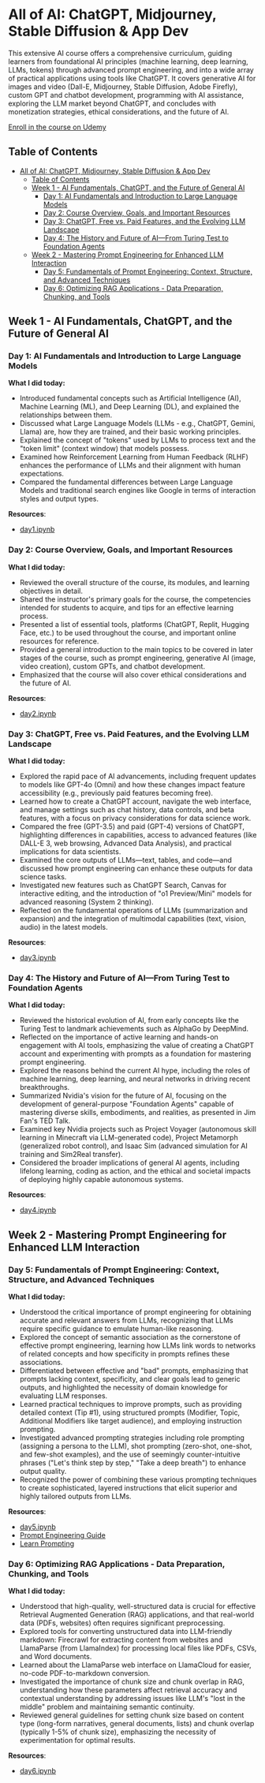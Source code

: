 # All of AI: ChatGPT, Midjourney, Stable Diffusion & App Dev

This extensive AI course offers a comprehensive curriculum, guiding learners from foundational AI principles (machine learning, deep learning, LLMs, tokens) through advanced prompt engineering, and into a wide array of practical applications using tools like ChatGPT. It covers generative AI for images and video (Dall-E, Midjourney, Stable Diffusion, Adobe Firefly), custom GPT and chatbot development, programming with AI assistance, exploring the LLM market beyond ChatGPT, and concludes with monetization strategies, ethical considerations, and the future of AI.

[Enroll in the course on Udemy](https://www.udemy.com/course/all-of-ai-chatgpt-midjourney-stable-diffusion-app-dev/)

## Table of Contents

- [All of AI: ChatGPT, Midjourney, Stable Diffusion \& App Dev](#all-of-ai-chatgpt-midjourney-stable-diffusion--app-dev)
  - [Table of Contents](#table-of-contents)
  - [Week 1 - AI Fundamentals, ChatGPT, and the Future of General AI](#week-1---ai-fundamentals-chatgpt-and-the-future-of-general-ai)
    - [Day 1: AI Fundamentals and Introduction to Large Language Models](#day-1-ai-fundamentals-and-introduction-to-large-language-models)
    - [Day 2: Course Overview, Goals, and Important Resources](#day-2-course-overview-goals-and-important-resources)
    - [Day 3: ChatGPT, Free vs. Paid Features, and the Evolving LLM Landscape](#day-3-chatgpt-free-vs-paid-features-and-the-evolving-llm-landscape)
    - [Day 4: The History and Future of AI—From Turing Test to Foundation Agents](#day-4-the-history-and-future-of-aifrom-turing-test-to-foundation-agents)
  - [Week 2 - Mastering Prompt Engineering for Enhanced LLM Interaction](#week-2---mastering-prompt-engineering-for-enhanced-llm-interaction)
    - [Day 5: Fundamentals of Prompt Engineering: Context, Structure, and Advanced Techniques](#day-5-fundamentals-of-prompt-engineering-context-structure-and-advanced-techniques)
    - [Day 6: Optimizing RAG Applications - Data Preparation, Chunking, and Tools](#day-6-optimizing-rag-applications---data-preparation-chunking-and-tools)

## Week 1 - AI Fundamentals, ChatGPT, and the Future of General AI

### Day 1: AI Fundamentals and Introduction to Large Language Models

**What I did today:**

- Introduced fundamental concepts such as Artificial Intelligence (AI), Machine Learning (ML), and Deep Learning (DL), and explained the relationships between them.
- Discussed what Large Language Models (LLMs - e.g., ChatGPT, Gemini, Llama) are, how they are trained, and their basic working principles.
- Explained the concept of "tokens" used by LLMs to process text and the "token limit" (context window) that models possess.
- Examined how Reinforcement Learning from Human Feedback (RLHF) enhances the performance of LLMs and their alignment with human expectations.
- Compared the fundamental differences between Large Language Models and traditional search engines like Google in terms of interaction styles and output types.

**Resources**:

- [day1.ipynb](./notes/day1.ipynb)

### Day 2: Course Overview, Goals, and Important Resources

**What I did today:**

- Reviewed the overall structure of the course, its modules, and learning objectives in detail.
- Shared the instructor's primary goals for the course, the competencies intended for students to acquire, and tips for an effective learning process.
- Presented a list of essential tools, platforms (ChatGPT, Replit, Hugging Face, etc.) to be used throughout the course, and important online resources for reference.
- Provided a general introduction to the main topics to be covered in later stages of the course, such as prompt engineering, generative AI (image, video creation), custom GPTs, and chatbot development.
- Emphasized that the course will also cover ethical considerations and the future of AI.

**Resources**:

- [day2.ipynb](./notes/day2.ipynb)

### Day 3: ChatGPT, Free vs. Paid Features, and the Evolving LLM Landscape

**What I did today:**

- Explored the rapid pace of AI advancements, including frequent updates to models like GPT-4o (Omni) and how these changes impact feature accessibility (e.g., previously paid features becoming free).
- Learned how to create a ChatGPT account, navigate the web interface, and manage settings such as chat history, data controls, and beta features, with a focus on privacy considerations for data science work.
- Compared the free (GPT-3.5) and paid (GPT-4) versions of ChatGPT, highlighting differences in capabilities, access to advanced features (like DALL-E 3, web browsing, Advanced Data Analysis), and practical implications for data scientists.
- Examined the core outputs of LLMs—text, tables, and code—and discussed how prompt engineering can enhance these outputs for data science tasks.
- Investigated new features such as ChatGPT Search, Canvas for interactive editing, and the introduction of "o1 Preview/Mini" models for advanced reasoning (System 2 thinking).
- Reflected on the fundamental operations of LLMs (summarization and expansion) and the integration of multimodal capabilities (text, vision, audio) in the latest models.

**Resources**:

- [day3.ipynb](./notes/day3.ipynb)

### Day 4: The History and Future of AI—From Turing Test to Foundation Agents

**What I did today:**

- Reviewed the historical evolution of AI, from early concepts like the Turing Test to landmark achievements such as AlphaGo by DeepMind.
- Reflected on the importance of active learning and hands-on engagement with AI tools, emphasizing the value of creating a ChatGPT account and experimenting with prompts as a foundation for mastering prompt engineering.
- Explored the reasons behind the current AI hype, including the roles of machine learning, deep learning, and neural networks in driving recent breakthroughs.
- Summarized Nvidia's vision for the future of AI, focusing on the development of general-purpose "Foundation Agents" capable of mastering diverse skills, embodiments, and realities, as presented in Jim Fan's TED Talk.
- Examined key Nvidia projects such as Project Voyager (autonomous skill learning in Minecraft via LLM-generated code), Project Metamorph (generalized robot control), and Isaac Sim (advanced simulation for AI training and Sim2Real transfer).
- Considered the broader implications of general AI agents, including lifelong learning, coding as action, and the ethical and societal impacts of deploying highly capable autonomous systems.

**Resources**:

- [day4.ipynb](./notes/day4.ipynb)


## Week 2 - Mastering Prompt Engineering for Enhanced LLM Interaction

### Day 5: Fundamentals of Prompt Engineering: Context, Structure, and Advanced Techniques

**What I did today:**

- Understood the critical importance of prompt engineering for obtaining accurate and relevant answers from LLMs, recognizing that LLMs require specific guidance to emulate human-like reasoning.
- Explored the concept of semantic association as the cornerstone of effective prompt engineering, learning how LLMs link words to networks of related concepts and how specificity in prompts refines these associations.
- Differentiated between effective and "bad" prompts, emphasizing that prompts lacking context, specificity, and clear goals lead to generic outputs, and highlighted the necessity of domain knowledge for evaluating LLM responses.
- Learned practical techniques to improve prompts, such as providing detailed context (Tip #1), using structured prompts (Modifier, Topic, Additional Modifiers like target audience), and employing instruction prompting.
- Investigated advanced prompting strategies including role prompting (assigning a persona to the LLM), shot prompting (zero-shot, one-shot, and few-shot examples), and the use of seemingly counter-intuitive phrases ("Let's think step by step," "Take a deep breath") to enhance output quality.
- Recognized the power of combining these various prompting techniques to create sophisticated, layered instructions that elicit superior and highly tailored outputs from LLMs.

**Resources**:

- [day5.ipynb](./notes/day5.ipynb)
- [Prompt Engineering Guide](https://www.promptingguide.ai/)
- [Learn Prompting](https://learnprompting.org/docs/intro)

### Day 6: Optimizing RAG Applications - Data Preparation, Chunking, and Tools

**What I did today:**

- Understood that high-quality, well-structured data is crucial for effective Retrieval Augmented Generation (RAG) applications, and that real-world data (PDFs, websites) often requires significant preprocessing.
- Explored tools for converting unstructured data into LLM-friendly markdown: Firecrawl for extracting content from websites and LlamaParse (from LlamaIndex) for processing local files like PDFs, CSVs, and Word documents.
- Learned about the LlamaParse web interface on LlamaCloud for easier, no-code PDF-to-markdown conversion.
- Investigated the importance of chunk size and chunk overlap in RAG, understanding how these parameters affect retrieval accuracy and contextual understanding by addressing issues like LLM's "lost in the middle" problem and maintaining semantic continuity.
- Reviewed general guidelines for setting chunk size based on content type (long-form narratives, general documents, lists) and chunk overlap (typically 1-5% of chunk size), emphasizing the necessity of experimentation for optimal results.

**Resources**:

- [day6.ipynb](./notes/day6.ipynb)
